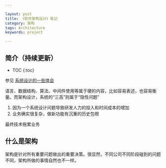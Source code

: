 ```yaml
---

layout: post
title: 《软件架构设计》笔记
category: 架构
tags: Architecture
keywords: project

---
```


## 简介（持续更新）

* TOC
{:toc}

参见 [系统设计的一些体会](http://qiankunli.github.io/2018/09/28/system_design.html)

语言、数据结构、算法、中间件使用等属于硬的内容，比如容易表述，也容易衡量。而架构设计，系统的“三高”则属于“隐性问题”

1. 因为一个系统设计问题导致研发人力的投入和时间成本的增加
2. 业务确实很复杂，做新功能有沉重的历史包袱

最终技术拖累业务

## 什么是架构

架构是针对所有重要问题做出的重要决策。很显然，不同公司不同阶段碰到的问题不同，架构所做的事情自然也不一样。






